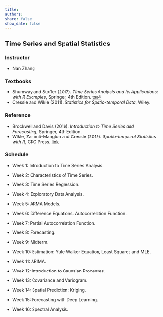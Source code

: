 ```yaml
---
title:
authors:
share: false
show_date: false
---
```


## **Time Series and Spatial Statistics**

### Instructor

*   Nan Zhang

### Textbooks

*   Shumway and Stoffer (2017). _Time Series Analysis and Its Applications: with R Examples_, Springer, 4th Edition. [tsa4](http://www.stat.pitt.edu/stoffer/tsa4/tsa4.htm)
*   Cressie and Wikle (2011). _Statistics for Spatio-temporal Data_, Wiley.

### Reference

*   Brockwell and Davis (2016). _Introduction to Time Series and Forecasting_, Springer, 4th Edition.
*   Wikle, Zammit-Mangion and Cressie (2019). _Spatio-temporal Statistics with R_, CRC Press. [link](https://spacetimewithr.org/)

### Schedule

*   Week 1: Introduction to Time Series Analysis.

*   Week 2: Characteristics of Time Series.

*   Week 3: Time Series Regression.

*   Week 4: Exploratory Data Analysis.

*   Week 5: ARMA Models.

*   Week 6: Difference Equations. Autocorrelation Function.

*   Week 7: Partial Autocorrelation Function.

*   Week 8: Forecasting.

*   Week 9: Midterm.

*   Week 10: Estimation: Yule-Walker Equation, Least Squares and MLE.

*   Week 11: ARIMA.

*   Week 12: Introduction to Gaussian Processes.

*   Week 13: Covariance and Variogram.

*   Week 14: Spatial Prediction: Kriging.

*   Week 15: Forecasting with Deep Learning.

*   Week 16: Spectral Analysis.
